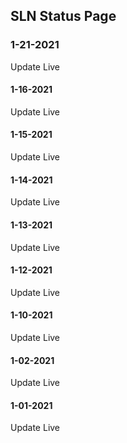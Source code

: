 ## SLN Status Page

### 1-21-2021
Update Live

#### 1-16-2021
Update Live

#### 1-15-2021
Update Live

#### 1-14-2021
Update Live

#### 1-13-2021
Update Live

#### 1-12-2021
Update Live

#### 1-10-2021
Update Live

#### 1-02-2021
Update Live

#### 1-01-2021
Update Live

